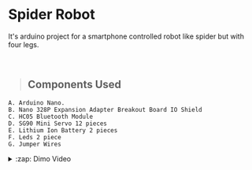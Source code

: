 # Spider Robot
It's arduino project for a smartphone controlled robot like spider but with four legs.

<br>

> ## Components Used
    A. Arduino Nano.
    B. Nano 328P Expansion Adapter Breakout Board IO Shield
    C. HC05 Bluetooth Module
    D. SG90 Mini Servo 12 pieces
    E. Lithium Ion Battery 2 pieces
    F. Leds 2 piece
    G. Jumper Wires




<details>
  <summary>:zap: Dimo Video</summary>
  https://youtu.be/0W4Rquge8Lo
</details>
